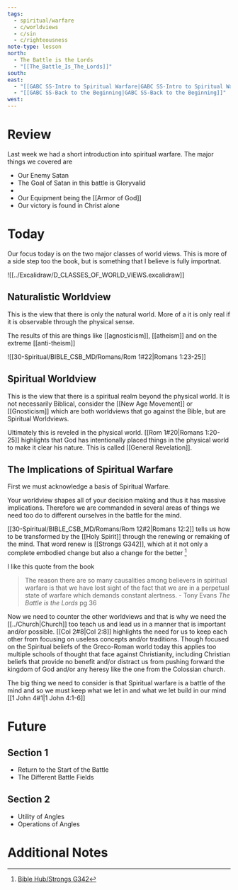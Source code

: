 ```yaml
---
tags:
  - spiritual/warfare
  - c/worldviews
  - c/sin
  - c/righteousness
note-type: lesson
north:
  - The Battle is the Lords
  - "[[The_Battle_Is_The_Lords]]"
south: 
east:
  - "[[GABC SS-Intro to Spiritual Warfare|GABC SS-Intro to Spiritual Warfare]]"
  - "[[GABC SS-Back to the Beginning|GABC SS-Back to the Beginning]]"
west: 
---
```

# Review
Last week we had a short introduction into spiritual warfare. The major things we covered are
- Our Enemy Satan
- The Goal of Satan in this battle is Gloryvalid
- 
- Our Equipment being the [[Armor of God]]
- Our victory is found in Christ alone

# Today
Our focus today is on the two major classes of world views. This is more of a side step too the book, but is something that I believe is fully importnat.

![[../Excalidraw/D_CLASSES_OF_WORLD_VIEWS.excalidraw]]



## Naturalistic Worldview
This is the view that there is only the natural world. More of a it is only real if it is observable through the physical sense.

The results of this are things like [[agnosticism]], [[atheism]] and on the extreme [[anti-theism]]

![[30-Spiritual/BIBLE_CSB_MD/Romans/Rom 1#22|Romans 1:23-25]]


## Spiritual Worldview
This is the view that there is a spiritual realm beyond the physical world. It is not necessarily Biblical, consider the [[New Age Movement]] or [[Gnosticism]] which are both worldviews that go against the Bible, but are Spiritual Worldviews.

Ultimately this is reveled in the physical world. [[Rom 1#20|Romans 1:20-25]] highlights that God has intentionally placed things  in the physical world to make it clear his nature. This is called [[General Revelation]].
## The Implications of Spiritual Warfare
First we must acknowledge a basis of Spiritual Warfare.

Your worldview shapes all of your decision making and thus it has massive implications. Therefore we are commanded in several areas of things we need too do to different ourselves in the battle for the mind.

[[30-Spiritual/BIBLE_CSB_MD/Romans/Rom 12#2|Romans 12:2]] tells us how to be transformed by the [[Holy Spirit]] through the renewing or remaking of the mind. That word renew is [[Strongs G342]], which at it not only a complete embodied change but also a change for the better [^1]

I like this quote from the book

> The reason there are so many causalities among believers in spiritual warfare is that we have lost sight of the fact that we are in a perpetual state of warfare which demands constant alertness.
 \- Tony Evans *The Battle is the Lords* pg 36

Now we need to counter the other worldviews and that is why we need the [[../Church|Church]] too teach us and lead us in a manner that is important and/or possible. [[Col 2#8|Col 2:8]] highlights the need for us to keep each other from focusing on useless concepts and/or traditions. Though focused on the Spiritual beliefs of the Greco-Roman world today this applies too multiple schools of thought that face against Christianity, including Christian beliefs that provide no benefit and/or distract us from pushing forward the kingdom of God and/or any heresy like the one from the Colossian church.

The big thing we need to consider is that Spiritual warfare is a battle of the mind and so we must keep what we let in and what we let build in our mind [[1 John 4#1|1 John 4:1-6]]


# Future

## Section 1
- Return to the Start of the Battle
- The Different Battle Fields
## Section 2
- Utility of Angles
- Operations of Angles
# Additional Notes




[^1]: [Bible Hub/Strongs G342](https://biblehub.com/greek/342.htm)